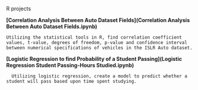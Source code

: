 R projects

**[Correlation Analysis Between Auto Dataset Fields](Correlation Analysis Between Auto Dataset Fields.ipynb)**

    Utilizing the statistical tools in R, find correlation coefficient values, t-value, degrees of freedom, p-value and confidence interval between numerical specifications of vehicles in the ISLR Auto dataset.

**[Logistic Regression to find Probability of a Student Passing](Logistic Regression Student Passing-Hours Studied.ipynb)**

      Utilizing logistic regression, create a model to predict whether a student will pass based upon time spent studying.


